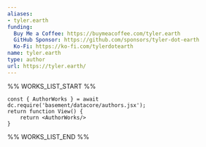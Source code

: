 ```yaml
---
aliases:
- tyler.earth
funding:
  Buy Me a Coffee: https://buymeacoffee.com/tyler.earth
  GitHub Sponsor: https://github.com/sponsors/tyler-dot-earth
  Ko-Fi: https://ko-fi.com/tylerdotearth
name: tyler.earth
type: author
url: https://tyler.earth/
---
```



%% WORKS_LIST_START %%

```datacorejsx
const { AuthorWorks } = await dc.require('basement/datacore/authors.jsx');
return function View() {
    return <AuthorWorks/>
}
```
%% WORKS_LIST_END %%
